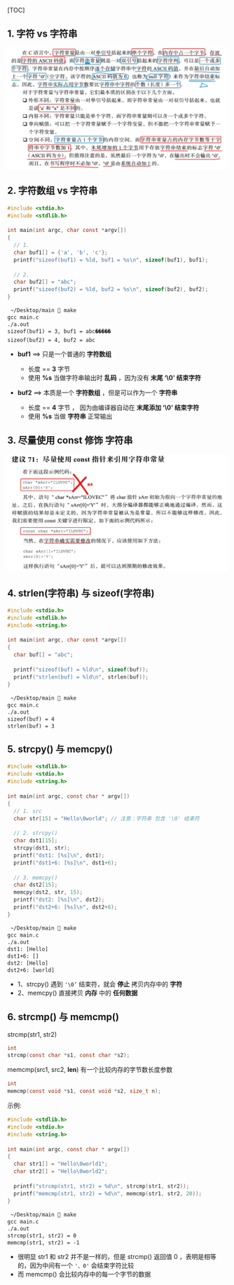 [TOC]



## 1. 字符 vs 字符串

![](01.png)



## 2. 字符数组 vs 字符串

```c
#include <stdio.h>
#include <stdlib.h>

int main(int argc, char const *argv[])
{
  // 1.
  char buf1[] = {'a', 'b', 'c'};
  printf("sizeof(buf1) = %ld, buf1 = %s\n", sizeof(buf1), buf1);

  // 2.
  char buf2[] = "abc";
  printf("sizeof(buf2) = %ld, buf2 = %s\n", sizeof(buf2), buf2);
}
```

```
 ~/Desktop/main  make
gcc main.c
./a.out
sizeof(buf1) = 3, buf1 = abc�����
sizeof(buf2) = 4, buf2 = abc
```

- **buf1** ==> 只是一个普通的 **字符数组** 
  - 长度 == **3** 字节
  - 使用 **%s** 当做字符串输出时 **乱码** ，因为没有 **末尾 ‘\0' 结束字符** 

- **buf2** ==> 本质是一个 **字符数组** ，但是可以作为一个 **字符串**
  - 长度 == **4** 字节 ， 因为由编译器自动在 **末尾添加 ‘\0' 结束字符** 
  - 使用 **%s** 当做 **字符串** 正常输出



## 3. 尽量使用 const 修饰 字符串

![](02.png)



## 4. strlen(字符串) 与 sizeof(字符串)

```c
#include <stdio.h>
#include <stdlib.h>
#include <string.h>

int main(int argc, char const *argv[])
{
  char buf[] = "abc";

  printf("sizeof(buf) = %ld\n", sizeof(buf));
  printf("strlen(buf) = %ld\n", strlen(buf));
}
```

```
 ~/Desktop/main  make
gcc main.c
./a.out
sizeof(buf) = 4
strlen(buf) = 3
```



## 5. strcpy() 与 memcpy()

```c
#include <stdlib.h>
#include <stdio.h>
#include <string.h>

int main(int argc, const char * argv[]) 
{
  // 1. src
  char str[15] = "Hello\0world"; // 注意：字符串 包含 '\0' 结束符

  // 2. strcpy()
  char dst1[15];
  strcpy(dst1, str);
  printf("dst1: [%s]\n", dst1);
  printf("dst1+6: [%s]\n", dst1+6);

  // 3. memcpy()
  char dst2[15];
  memcpy(dst2, str, 15);
  printf("dst2: [%s]\n", dst2);
  printf("dst2+6: [%s]\n", dst2+6);
}
```

```
 ~/Desktop/main  make
gcc main.c
./a.out
dst1: [Hello]
dst1+6: []
dst2: [Hello]
dst2+6: [world]
```

- 1、strcpy() 遇到 `'\0’` 结束符，就会 **停止** 拷贝内存中的 **字符**
- 2、memcpy() 直接拷贝 **内存** 中的 **任何数据**



## 6. strcmp() 与 memcmp()

strcmp(str1, str2)

```c
int
strcmp(const char *s1, const char *s2);
```

memcmp(src1, src2, **len**) 有一个比较内存的字节数长度参数

```c
int
memcmp(const void *s1, const void *s2, size_t n);
```

示例:

```c
#include <stdlib.h>
#include <stdio.h>
#include <string.h>

int main(int argc, const char * argv[]) 
{
  char str1[] = "Hello\0world1";
  char str2[] = "Hello\0world2";

  printf("strcmp(str1, str2) = %d\n", strcmp(str1, str2));
  printf("memcmp(str1, str2) = %d\n", memcmp(str1, str2, 20));
}
```

```
 ~/Desktop/main  make
gcc main.c
./a.out
strcmp(str1, str2) = 0
memcmp(str1, str2) = -1
```

- 很明显 str1 和 str2 并不是一样的，但是 strcmp() 返回值 0 ，表明是相等的，因为中间有一个 `'、0'` 会结束字符比较
- 而 memcmp() 会比较内存中的每一个字节的数据



